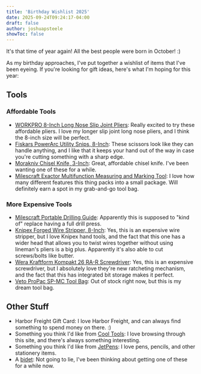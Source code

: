 ```yaml
---
title: 'Birthday Wishlist 2025'
date: 2025-09-24T09:24:17-04:00
draft: false
author: joshuapsteele
showToc: false
---
```


It's that time of year again! All the best people were born in October! :) 

As my birthday approaches, I've put together a wishlist of items that I've been eyeing. If you're looking for gift ideas, here's what I'm hoping for this year:

## Tools

### Affordable Tools

- [WORKPRO 8-Inch Long Nose Slip Joint Pliers](https://amzn.to/3VxPYsc): Really excited to try these affordable pliers. I love my longer slip joint long nose pliers, and I think the 8-inch size will be perfect.
- [Fiskars PowerArc Utility Snips, 8-Inch](https://amzn.to/46TSShi): These scissors look like they can handle anything, and I like that it keeps your hand out of the way in case you're cutting something with a sharp edge.
- [Morakniv Chisel Knife, 3-Inch](https://amzn.to/46yzB3E): Great, affordable chisel knife. I've been wanting one of these for a while.
- [Milescraft Exactor Multifunction Measuring and Marking Tool](https://amzn.to/4mw4qvG): I love how many different features this thing packs into a small package. Will definitely earn a spot in my grab-and-go tool bag.

### More Expensive Tools

- [Milescraft Portable Drilling Guide](https://amzn.to/4mBe9kH): Apparently this is supposed to "kind of" replace having a full drill press.
- [Knipex Forged Wire Stripper, 8-Inch](https://amzn.to/3IgKfUJ): Yes, this is an expensive wire stripper, but I love Knipex hand tools, and the fact that this one has a wider head that allows you to twist wires together without using lineman's pliers is a big plus. Apparently it's also able to cut screws/bolts like butter.
- [Wera Kraftform Kompakt 26 RA-R Screwdriver](https://amzn.to/46rOvIM): Yes, this is an expensive screwdriver, but I absolutely love they're new ratcheting mechanism, and the fact that this has integrated bit storage makes it perfect.
- [Veto ProPac SP-MC Tool Bag](https://vetopropac.com/sp-mc/): Out of stock right now, but this is my dream tool bag.

## Other Stuff

- Harbor Freight Gift Card: I love Harbor Freight, and can always find something to spend money on there. :)
- Something you think I'd like from [Cool Tools](https://kk.org/cooltools/): I love browsing through this site, and there's always something interesting.
- Something you think I'd like from [JetPens](https://www.jetpens.com/): I love pens, pencils, and other stationery items.
- A [bidet](https://www.nytimes.com/wirecutter/reviews/best-bidet-toilet-seat-washlet/): Not going to lie, I've been thinking about getting one of these for a while now.